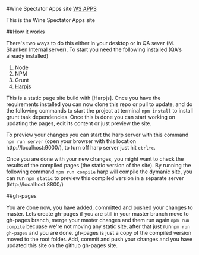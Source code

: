#Wine Spectator Apps site [WS APPS](http://apps.winespectator.com/)

This is the Wine Spectator Apps site

##How it works

There's two ways to do this either in your desktop or in QA sever (M. Shanken Internal server). To start you need the following installed (QA's already installed)

1. Node
2. NPM
3. Grunt
4. [Harpjs](http://harpjs.com/)

This is a static page site build with [Harpjs]. Once you have the requirements installed you can now clone this repo or pull to update, and do the following commands to start the project at terminal ```npm install``` to install grunt task dependencies. Once this is done you can start working on updating the pages, edit its content or just preview the site.

To preview your changes you can start the harp server with this command ```npm run server``` (open your browser with this location http://localhost:9000/), to turn off harp server just hit ```ctrl+c```.

Once you are done with your new changes, you might want to check the results of the compiled pages (the static version of the site). By running the following command ```npm run compile``` harp will compile the dymanic site, you can run  ```npm static``` to preview this compiled version in a separate server (http://localhost:8800/)

##gh-pages

You are done now, you have added, committed and pushed your changes to master. Lets create gh-pages if you are still in your master branch move to gh-pages branch, merge your master changes and them run again ```npm run compile``` becuase we're not moving any static site, after that just run```npm run gh-pages``` and you are done. gh-pages is just a copy of the compiled version moved to the root folder. Add, commit and push your changes and you have updated this site on the githup gh-pages site.
